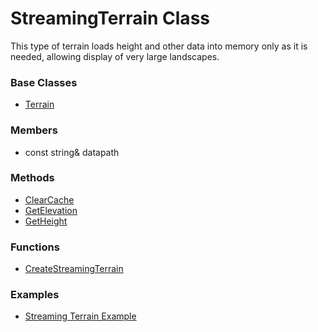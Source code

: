 # StreamingTerrain Class
This type of terrain loads height and other data into memory only as it is needed, allowing display of very large landscapes.
### Base Classes
* [Terrain](../Terrain/README.md)
### Members
* const string& datapath
### Methods
* [ClearCache](ClearCache.md)
* [GetElevation](GetElevation.md)
* [GetHeight](GetHeight.md)
### Functions
* [CreateStreamingTerrain](CreateStreamingTerrain.md)
### Examples
* [Streaming Terrain Example](CreateStreamingTerrain.md)
